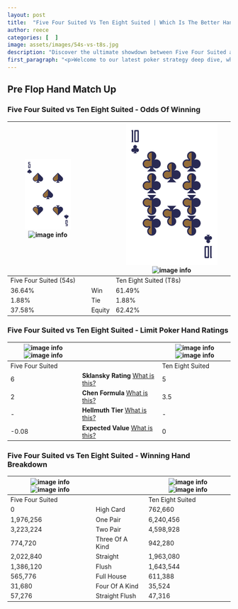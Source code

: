 ```yaml
---
layout: post
title:  "Five Four Suited Vs Ten Eight Suited | Which Is The Better Hand In Poker? A Complete Guide"
author: reece
categories: [  ]
image: assets/images/54s-vs-t8s.jpg
description: "Discover the ultimate showdown between Five Four Suited and Ten Eight Suited in poker! Uncover the odds, strategies, and scenarios where one hand triumphs over the other. Get ready to up your poker game with this thrilling analysis."
first_paragraph: "<p>Welcome to our latest poker strategy deep dive, where we're pitting two distinct hands against each other in a high-stakes showdown: Five Four Suited vs Ten Eight Suited.</p><p>In the dynamic world of poker, every decision counts, and knowing which hand holds the upper hand is key to your success at the table.</p><p>In this article, we'll dissect these two hands, explore the scenarios where one dominates the other, and equip you with the knowledge to make strategic choices that can tip the odds in your favor.</p><p>Get ready to unravel the intriguing dynamics of these poker hands and elevate your game to new heights.</p>"
---
```




[comment]: # (sp0)

## Pre Flop Hand Match Up

<div class="table hand-ratings" markdown="1"> 



### Five Four Suited vs Ten Eight Suited - Odds Of Winning


    
| ![image info](assets/images/hand1/5.png) ![image info](assets/images/hand1/4s.png) |  | ![image info](assets/images/hand2/t.png) ![image info](assets/images/hand2/8s.png) |
| -------- | -------- | -------- |
| Five Four Suited (54s) |  | Ten Eight Suited (T8s) |
| 36.64% | Win | 61.49% |
| 1.88% | Tie | 1.88% |
| 37.58% | Equity | 62.42% |




[comment]: # (sp1)



### Five Four Suited vs Ten Eight Suited - Limit Poker Hand Ratings


    
| ![image info](https://www.riverpairs.com/assets/images/hand1/5.png) ![image info](https://www.riverpairs.com/assets/images/hand1/4s.png) |  | ![image info](https://www.riverpairs.com/assets/images/hand2/t.png) ![image info](https://www.riverpairs.com/assets/images/hand2/8s.png) |
| -------- | -------- | -------- |
| Five Four Suited |  | Ten Eight Suited |
| 6 | **Sklansky Rating** [What is this?](/sklansky-rating-explained) | 5 |
| 2 | **Chen Formula** [What is this?](/chen-formula-explained) | 3.5 |
| - | **Hellmuth Tier** [What is this?](/Hellmuth-tier-explained) | - |
| -0.08 | **Expected Value** [What is this?](/expected-value-explained) | 0 |




[comment]: # (sp2)



### Five Four Suited vs Ten Eight Suited - Winning Hand Breakdown


    
| ![image info](https://www.riverpairs.com/assets/images/hand1/5.png) ![image info](https://www.riverpairs.com/assets/images/hand1/4s.png) |  | ![image info](https://www.riverpairs.com/assets/images/hand2/t.png) ![image info](https://www.riverpairs.com/assets/images/hand2/8s.png) |
| -------- | -------- | -------- |
| Five Four Suited |  | Ten Eight Suited |
| 0 | High Card | 762,660 |
| 1,976,256 | One Pair | 6,240,456 |
| 3,223,224 | Two Pair | 4,598,928 |
| 774,720 | Three Of A Kind | 942,280 |
| 2,022,840 | Straight | 1,963,080 |
| 1,386,120 | Flush | 1,643,544 |
| 565,776 | Full House | 611,388 |
| 31,680 | Four Of A Kind | 35,524 |
| 57,276 | Straight Flush | 47,316 |




[comment]: # (sp3)



</div>

[comment]: # (sp4)



[comment]: # (sp5)

